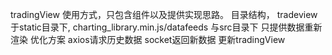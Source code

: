 tradingView 使用方式，只包含组件以及提供实现思路。
目录结构，
tradeview 于static目录下,
charting_library.min.js/datafeeds 与src目录下
只提供数据重新渲染
优化方案 axios请求历史数据  socket返回新数据  更新tradingView
